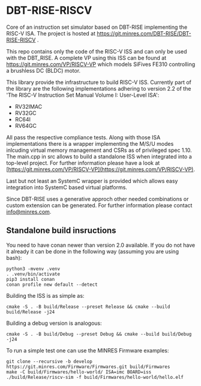 # DBT-RISE-RISCV
Core of an instruction set simulator based on DBT-RISE implementing the RISC-V ISA. The project is hosted at https://git.minres.com/DBT-RISE/DBT-RISE-RISCV .

This repo contains only the code of the RISC-V ISS and can only be used with the DBT_RISE. A complete VP using this ISS can be found at https://git.minres.com/VP/RISCV-VP which models SiFives FE310 controlling a brushless DC (BLDC) motor.

This library provide the infrastructure to build RISC-V ISS. Currently part of the library are the following implementations adhering to version 2.2 of the 'The RISC-V Instruction Set Manual Volume I: User-Level ISA':

* RV32IMAC
* RV32GC
* RC64I
* RV64GC

All pass the respective compliance tests. Along with those ISA implementations there is a wrapper implementing the M/S/U modes inlcuding virtual memory management and CSRs as of privileged spec 1.10. The main.cpp in src allows to build a standalone ISS when integrated into a top-level project. For further information please have a look at [https://git.minres.com/VP/RISCV-VP](https://git.minres.com/VP/RISCV-VP).

Last but not least an SystemC wrapper is provided which allows easy integration into SystemC based virtual platforms.

Since DBT-RISE uses a generative approch other needed combinations or custom extension can be generated. For further information please contact [info@minres.com](mailto:info@minres.com).

## Standalone build insructions

You need to have conan newer than version 2.0 available.
If you do not have it already it can be done in the following way (assuming you are using bash):

```
python3 -mvenv .venv
. .venv/bin/activate
pip3 install conan
conan profile new default --detect
```

Building the ISS is as simple as:

```
cmake -S . -B build/Release --preset Release && cmake --build build/Release -j24
```

Building a debug version is analogous:

```
cmake -S . -B build/Debug --preset Debug && cmake --build build/Debug -j24
```

To run a simple test one can use the MINRES Firmware examples:

```
git clone --recursive -b develop https://git.minres.com/Firmware/Firmwares.git build/Firmwares
make -C build/Firmwares/hello-world/ ISA=imc BOARD=iss
./build/Release/riscv-sim -f build/Firmwares/hello-world/hello.elf
```